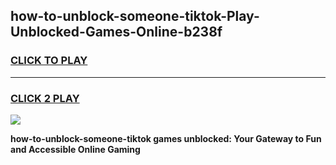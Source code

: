 
## how-to-unblock-someone-tiktok-Play-Unblocked-Games-Online-b238f
<h3>
<a href="https://premium76.site?title=how-to-unblock-someone-tiktok&ref=25A">CLICK TO PLAY</a></h3>
<hr>

<h3>
<a href="https://premium76.site?title=how-to-unblock-someone-tiktok&ref=25A">CLICK 2 PLAY</a>
  
</h3>

<a href="https://premium76.site?title=how-to-unblock-someone-tiktok&ref=25A"><img src="https://clearcache.store/games.png"></a>


**how-to-unblock-someone-tiktok games unblocked: Your Gateway to Fun and Accessible Online Gaming**
